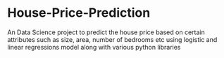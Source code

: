 # House-Price-Prediction
An Data Science project to predict the house price based on certain attributes such as size, area, number of bedrooms etc using logistic and linear regressions model along with various python libraries
